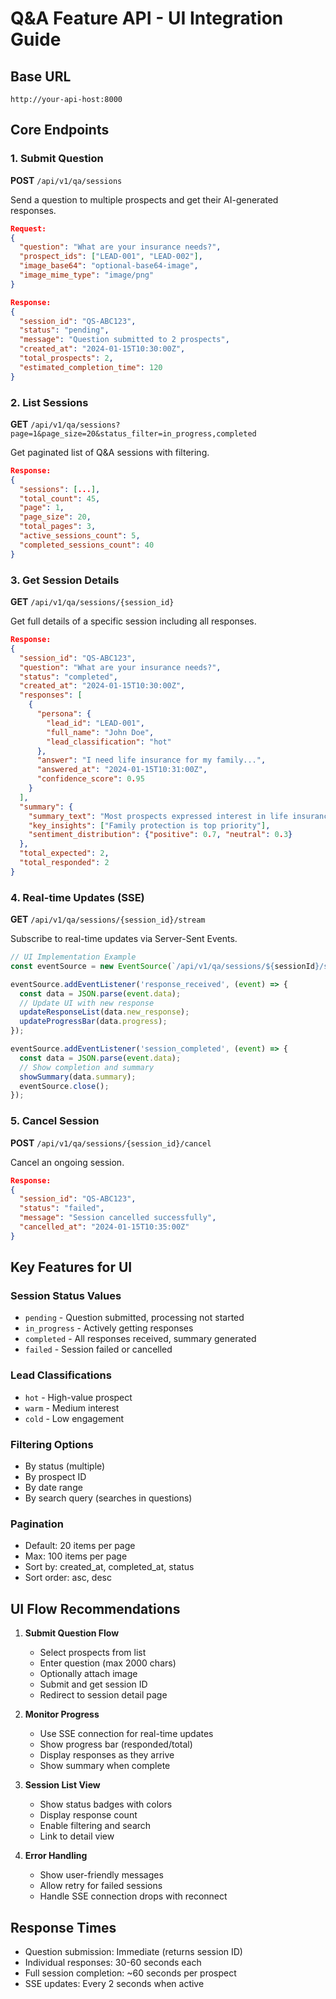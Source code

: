 # Q&A Feature API - UI Integration Guide

## Base URL
```
http://your-api-host:8000
```

## Core Endpoints

### 1. Submit Question
**POST** `/api/v1/qa/sessions`

Send a question to multiple prospects and get their AI-generated responses.

```json
Request:
{
  "question": "What are your insurance needs?",
  "prospect_ids": ["LEAD-001", "LEAD-002"],
  "image_base64": "optional-base64-image",
  "image_mime_type": "image/png"
}

Response:
{
  "session_id": "QS-ABC123",
  "status": "pending",
  "message": "Question submitted to 2 prospects",
  "created_at": "2024-01-15T10:30:00Z",
  "total_prospects": 2,
  "estimated_completion_time": 120
}
```

### 2. List Sessions
**GET** `/api/v1/qa/sessions?page=1&page_size=20&status_filter=in_progress,completed`

Get paginated list of Q&A sessions with filtering.

```json
Response:
{
  "sessions": [...],
  "total_count": 45,
  "page": 1,
  "page_size": 20,
  "total_pages": 3,
  "active_sessions_count": 5,
  "completed_sessions_count": 40
}
```
 
### 3. Get Session Details
**GET** `/api/v1/qa/sessions/{session_id}`

Get full details of a specific session including all responses.

```json
Response:
{
  "session_id": "QS-ABC123",
  "question": "What are your insurance needs?",
  "status": "completed",
  "created_at": "2024-01-15T10:30:00Z",
  "responses": [
    {
      "persona": {
        "lead_id": "LEAD-001",
        "full_name": "John Doe",
        "lead_classification": "hot"
      },
      "answer": "I need life insurance for my family...",
      "answered_at": "2024-01-15T10:31:00Z",
      "confidence_score": 0.95
    }
  ],
  "summary": {
    "summary_text": "Most prospects expressed interest in life insurance",
    "key_insights": ["Family protection is top priority"],
    "sentiment_distribution": {"positive": 0.7, "neutral": 0.3}
  },
  "total_expected": 2,
  "total_responded": 2
}
```

### 4. Real-time Updates (SSE)
**GET** `/api/v1/qa/sessions/{session_id}/stream`

Subscribe to real-time updates via Server-Sent Events.

```javascript
// UI Implementation Example
const eventSource = new EventSource(`/api/v1/qa/sessions/${sessionId}/stream`);

eventSource.addEventListener('response_received', (event) => {
  const data = JSON.parse(event.data);
  // Update UI with new response
  updateResponseList(data.new_response);
  updateProgressBar(data.progress);
});

eventSource.addEventListener('session_completed', (event) => {
  const data = JSON.parse(event.data);
  // Show completion and summary
  showSummary(data.summary);
  eventSource.close();
});
```

### 5. Cancel Session
**POST** `/api/v1/qa/sessions/{session_id}/cancel`

Cancel an ongoing session.

```json
Response:
{
  "session_id": "QS-ABC123",
  "status": "failed",
  "message": "Session cancelled successfully",
  "cancelled_at": "2024-01-15T10:35:00Z"
}
```

## Key Features for UI

### Session Status Values
- `pending` - Question submitted, processing not started
- `in_progress` - Actively getting responses
- `completed` - All responses received, summary generated
- `failed` - Session failed or cancelled

### Lead Classifications
- `hot` - High-value prospect
- `warm` - Medium interest
- `cold` - Low engagement

### Filtering Options
- By status (multiple)
- By prospect ID
- By date range
- By search query (searches in questions)

### Pagination
- Default: 20 items per page
- Max: 100 items per page
- Sort by: created_at, completed_at, status
- Sort order: asc, desc

## UI Flow Recommendations

1. **Submit Question Flow**
   - Select prospects from list
   - Enter question (max 2000 chars)
   - Optionally attach image
   - Submit and get session ID
   - Redirect to session detail page

2. **Monitor Progress**
   - Use SSE connection for real-time updates
   - Show progress bar (responded/total)
   - Display responses as they arrive
   - Show summary when complete

3. **Session List View**
   - Show status badges with colors
   - Display response count
   - Enable filtering and search
   - Link to detail view

4. **Error Handling**
   - Show user-friendly messages
   - Allow retry for failed sessions
   - Handle SSE connection drops with reconnect

## Response Times
- Question submission: Immediate (returns session ID)
- Individual responses: 30-60 seconds each
- Full session completion: ~60 seconds per prospect
- SSE updates: Every 2 seconds when active
